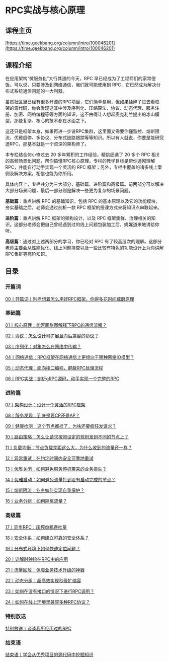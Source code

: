 # RPC实战与核心原理

## 课程主页

[https://time.geekbang.org/column/intro/100046201](https://time.geekbang.org/column/intro/100046201)

## 课程介绍

在应用架构“微服务化”大行其道的今天，RPC 早已经成为了工程师们的家常便饭。可以说，只要涉及到网络通信，我们就可能使用到 RPC，它已然成为解决分布式系统通信问题的一大利器。

虽然社区里已经有很多开源的RPC项目，它们简单易用，但如果揉碎了进去看框架的源代码，你会发现这其中涉及序列化、压缩算法、协议、动态代理、服务注册、加密、网络编程等等方面的知识。这不由得让人想起麦克利兰提出的冰山模型，那些复杂、核心的技术都在水面之下。

这还只是框架本身，如果再进一步说RPC集群，这里面又需要你懂监控、熔断限流、优雅启停、多协议、分布式链路跟踪等等知识。所以有人就说，你要是能研究透RPC，那基本就是一个资深的架构师了。

本专栏结合何小锋过去 20 多年累积的工作经验，精挑细选了 20 多个 RPC 相关的高频场景化问题，帮你搞懂RPC核心原理。专栏的教学目标是帮你透彻理解RPC，并能自行动手实现一个灵活的 RPC 框架；另外，专栏中覆盖的诸多线上案例及解决方案，相信也能为你所用。

具体内容上，专栏共分为三大部分，基础篇、进阶篇和高级篇。前两部分可以解决大部分场景问题，最后一部分则是解决一些更为复杂的场景问题。

**基础篇**：重点讲解 RPC 的基础知识，包括 RPC 的基本原理以及它的功能模块，夯实基础之后，老师会通过剖析一款 RPC 框架的授课方式来将知识点串联起来。

**进阶篇**：重点讲解 RPC 框架的架构设计，以及 RPC 框架集群、治理相关的知识。这部分老师会把自己曾经遇到过的线上问题包装加工后，娓娓道来地讲给你听。

**高级篇**：通过对上述两部分的学习，你已经对 RPC 有了较高层次的理解。这部分老师主要会从性能优化、线上问题排查以及一些比较有特色的功能设计上为你讲解RPC集群等高阶知识。

## 目录

### 开篇词

[00丨开篇词丨别老想着怎么用好RPC框架，你得多花时间琢磨原理](/notes/RPC/RPC实战与核心原理/开篇词/别老想着怎么用好RPC框架，你得多花时间琢磨原理)

### 基础篇

[01丨核心原理：能否画张图解释下RPC的通信流程？](/notes/RPC/RPC实战与核心原理/基础篇/核心原理：能否画张图解释下RPC的通信流程？)

[02丨协议：怎么设计可扩展且向后兼容的协议？](/notes/RPC/RPC实战与核心原理/基础篇/协议：怎么设计可扩展且向后兼容的协议？)

[03丨序列化：对象怎么在网络中传输？](/notes/RPC/RPC实战与核心原理/基础篇/序列化：对象怎么在网络中传输？)

[04丨网络通信：RPC框架在网络通信上更倾向于哪种网络IO模型？](/notes/RPC/RPC实战与核心原理/基础篇/网络通信：RPC框架在网络通信上更倾向于哪种网络IO模型？)

[05丨动态代理：面向接口编程，屏蔽RPC处理流程](/notes/RPC/RPC实战与核心原理/基础篇/动态代理：面向接口编程，屏蔽RPC处理流程)

[06丨RPC实战：剖析gRPC源码，动手实现一个完整的RPC](/notes/RPC/RPC实战与核心原理/基础篇/RPC实战：剖析gRPC源码，动手实现一个完整的RPC)

### 进阶篇

[07丨架构设计：设计一个灵活的RPC框架](/notes/RPC/RPC实战与核心原理/进阶篇/架构设计：设计一个灵活的RPC框架)

[08丨服务发现：到底是要CP还是AP？](/notes/RPC/RPC实战与核心原理/进阶篇/服务发现：到底是要CP还是AP？)

[09丨健康检测：这个节点都挂了，为啥还要疯狂发请求？](/notes/RPC/RPC实战与核心原理/进阶篇/健康检测：这个节点都挂了，为啥还要疯狂发请求？)

[10丨路由策略：怎么让请求按照设定的规则发到不同的节点上？](/notes/RPC/RPC实战与核心原理/进阶篇/路由策略：怎么让请求按照设定的规则发到不同的节点上？)

[11丨负载均衡：节点负载差距这么大，为什么收到的流量还一样？](/notes/RPC/RPC实战与核心原理/进阶篇/负载均衡：节点负载差距这么大，为什么收到的流量还一样？)

[12丨异常重试：在约定时间内安全可靠地重试](/notes/RPC/RPC实战与核心原理/进阶篇/异常重试：在约定时间内安全可靠地重试)

[13丨优雅关闭：如何避免服务停机带来的业务损失？](/notes/RPC/RPC实战与核心原理/进阶篇/优雅关闭：如何避免服务停机带来的业务损失？)

[14丨优雅启动：如何避免流量打到没有启动完成的节点？](/notes/RPC/RPC实战与核心原理/进阶篇/优雅启动：如何避免流量打到没有启动完成的节点？)

[15丨熔断限流：业务如何实现自我保护？](/notes/RPC/RPC实战与核心原理/进阶篇/熔断限流：业务如何实现自我保护)

[16丨业务分组：如何隔离流量？](/notes/RPC/RPC实战与核心原理/进阶篇/业务分组：如何隔离流量？)

### 高级篇

[17丨异步RPC：压榨单机吞吐量](/notes/RPC/RPC实战与核心原理/高级篇/异步RPC：压榨单机吞吐量)

[18丨安全体系：如何建立可靠的安全体系？](/notes/RPC/RPC实战与核心原理/高级篇/安全体系：如何建立可靠的安全体系？)

[19丨分布式环境下如何快速定位问题？](/notes/RPC/RPC实战与核心原理/高级篇/分布式环境下如何快速定位问题？)

[20丨详解时钟轮在RPC中的应用](/notes/RPC/RPC实战与核心原理/高级篇/详解时钟轮在RPC中的应用)

[21丨流量回放：保障业务技术升级的神器](/notes/RPC/RPC实战与核心原理/高级篇/流量回放：保障业务技术升级的神器)

[22丨动态分组：超高效实现秒级扩缩容](/notes/RPC/RPC实战与核心原理/高级篇/动态分组：超高效实现秒级扩缩容)

[23丨如何在没有接口的情况下进行RPC调用？](/notes/RPC/RPC实战与核心原理/高级篇/如何在没有接口的情况下进行RPC调用？)

[24丨如何在线上环境里兼容多种RPC协议？](/notes/RPC/RPC实战与核心原理/高级篇/如何在线上环境里兼容多种RPC协议？)

### 特别放送

[特别放送丨谈谈我所经历过的RPC](/notes/RPC/RPC实战与核心原理/特别放送/谈谈我所经历过的RPC)

### 结束语

[结束语丨学会从优秀项目的源代码中挖掘知识](/notes/RPC/RPC实战与核心原理/结束语/学会从优秀项目的源代码中挖掘知识)